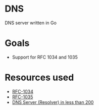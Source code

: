 # DNS

DNS server written in Go

# Goals

- Support for RFC 1034 and 1035

# Resources used

- [RFC-1034](https://datatracker.ietf.org/doc/html/rfc1034)
- [RFC-1035](https://datatracker.ietf.org/doc/html/rfc1035)
- [DNS Server (Resolver) in less than 200](https://youtu.be/V3EAssIsQNI?si=eKNrCsBueTyorbzy)
